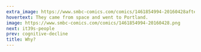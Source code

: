 ```yaml
---
extra_image: https://www.smbc-comics.com/comics/1461854994-20160428after.png
hovertext: They came from space and went to Portland.
image: https://www.smbc-comics.com/comics/1461854994-20160428.png
next: it39s-people
prev: cognitive-decline
title: Why?
---
```

